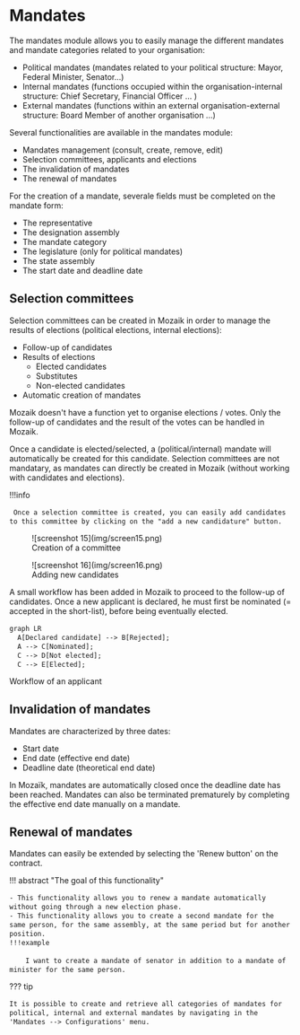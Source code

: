 # Mandates

The mandates module allows you to easily manage the different mandates and mandate categories related to your organisation:

- Political mandates (mandates related to your political structure: Mayor, Federal Minister, Senator...)
- Internal mandates (functions occupied within the organisation-internal structure: Chief Secretary, Financial Officer ...  )
- External mandates (functions within an external organisation-external structure: Board Member of another organisation ...)

Several functionalities are available in the mandates module:

- Mandates management (consult, create, remove, edit)
- Selection committees, applicants and elections
- The invalidation of mandates
- The renewal of mandates




For the creation of a mandate, severale fields must be completed on the mandate form:

- The representative
- The designation assembly
- The mandate category
- The legislature (only for political mandates)
- The state assembly
- The start date and deadline date

## Selection committees

Selection committees can be created in Mozaik in order to manage the results of elections (political elections, internal elections):

- Follow-up of candidates
- Results of elections
    - Elected candidates
    - Substitutes
    - Non-elected candidates
- Automatic creation of mandates

Mozaik doesn't have a function yet to organise elections / votes. Only the follow-up of candidates and the result of the votes can be handled in Mozaik. 

Once a candidate is elected/selected, a (political/internal) mandate will automatically be created for this candidate. Selection committees are not mandatary, as mandates can directly be created in Mozaik (without working with candidates and elections).

!!!info

     Once a selection committee is created, you can easily add candidates to this committee by clicking on the "add a new candidature" button.

<figure markdown>
![screenshot 15](img/screen15.png)
 <figcaption>Creation of a committee</figcaption>
</figure>

<figure markdown>
![screenshot 16](img/screen16.png)
 <figcaption>Adding new candidates</figcaption>
</figure>

A small workflow has been added in Mozaik to proceed to the follow-up of candidates. 
Once a new applicant is declared, he must first be nominated (= accepted in the short-list), before being eventually elected. 

``` mermaid
graph LR
  A[Declared candidate] --> B[Rejected];
  A --> C[Nominated];
  C --> D[Not elected];
  C --> E[Elected];
```
 <figcaption>Workflow of an applicant</figcaption>

## Invalidation of mandates

Mandates are characterized by three dates: 

- Start date
- End date (effective end date)
- Deadline date (theoretical end date)

In Mozaïk, mandates are automatically closed once the deadline date has been reached. Mandates can also be terminated prematurely by completing the effective end date manually on a mandate.

## Renewal of mandates
Mandates can easily be extended by selecting the 'Renew button' on the contract.

!!! abstract "The goal of this functionality"

    - This functionality allows you to renew a mandate automatically without going through a new election phase.
    - This functionality allows you to create a second mandate for the same person, for the same assembly, at the same period but for another position.
    !!!example

        I want to create a mandate of senator in addition to a mandate of minister for the same person. 

??? tip

    It is possible to create and retrieve all categories of mandates for political, internal and external mandates by navigating in the 'Mandates --> Configurations' menu.